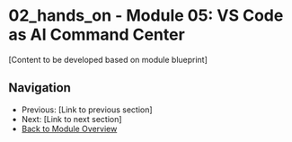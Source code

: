 # 02_hands_on - Module 05: VS Code as AI Command Center

[Content to be developed based on module blueprint]

## Navigation
- Previous: [Link to previous section]
- Next: [Link to next section]
- [Back to Module Overview](README.md)
